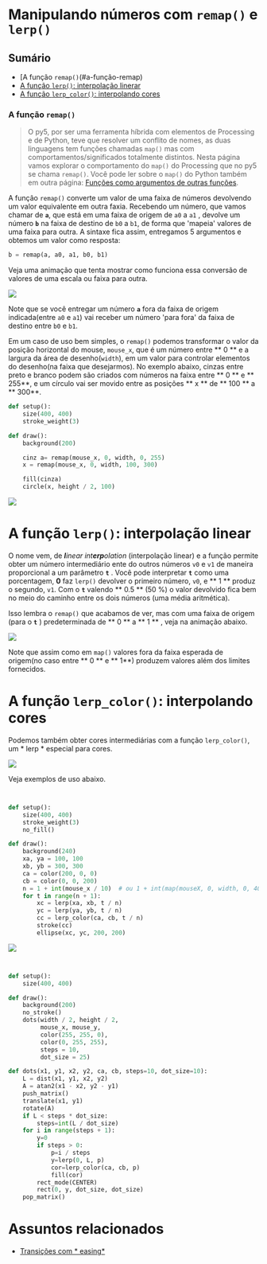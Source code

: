 # Manipulando números com `remap()` e `lerp()`

## Sumário

- [A função `remap()`(#a-função-remap)
- [A função `lerp()`: interpolação linerar](#a-função-lerp-interpolação-linear)
- [A função `lerp_color()`: interpolando cores](#a-função-lerpcolor-interpolando-cores)

### A função `remap()`

> O py5, por ser uma ferramenta híbrida com elementos de Processing e de Python, teve que resolver um conflito de nomes, as duas linguagens tem funções chamadas `map()` mas com comportamentos/significados totalmente distintos. Nesta página vamos explorar o comportamento do `map()` do Processing que no py5 se chama `remap()`. Você pode ler sobre o `map()` do Python também em outra página: [Funções como argumentos de outras funções](funcoes-como-argumentos.md).

A função `remap()` converte um valor de uma faixa de números devolvendo um valor equivalente em outra faxia. Recebendo um número, que vamos chamar de **`a`**, que está em uma faixa de origem de `a0`  a `a1` , devolve um número **`b`**  na faixa de destino de `b0` a `b1`, de forma que 'mapeia' valores de uma faixa para outra. A sintaxe fica assim, entregamos 5 argumentos e obtemos um valor como resposta:

```python
b = remap(a, a0, a1, b0, b1)
```

Veja uma animação que tenta mostrar como funciona essa conversão de valores de uma escala ou faixa para outra.

![](assets/map_2.gif)

Note que se você entregar um número **`a`** fora da faixa de origem indicada(entre `a0` e `a1`) vai receber um número 'para fora' da faixa de destino entre `b0` e `b1`.

Em um caso de uso bem simples, o `remap()` podemos transformar o valor da posição horizontal do mouse, `mouse_x`, que é um número entre ** 0 ** e a largura da área de desenho(`width`), em um valor para controlar elementos do desenho(na faixa que desejarmos).  No exemplo abaixo, cinzas entre preto e branco podem são criados com números na faixa entre ** 0 ** e ** 255**, e um círculo vai ser movido entre as posições ** x ** de ** 100 ** a ** 300**.

```python
def setup():
    size(400, 400)
    stroke_weight(3)

def draw():
    background(200)

    cinz a= remap(mouse_x, 0, width, 0, 255)
    x = remap(mouse_x, 0, width, 100, 300)

    fill(cinza)
    circle(x, height / 2, 100)
```

![](assets/map_1.gif)

# A função `lerp()`: interpolação linear

O nome vem, de  <i>**l**inear int**erp**olation</i> (interpolação linear) e a função permite obter um número intermediário ente do outros números `v0` e `v1` de maneira proporcional a um parâmetro **`t`** . Você pode interpretar **`t`** como uma porcentagem, **0** faz `lerp()` devolver o primeiro número, `v0`, e ** 1 **  produz o segundo, `v1`.  Com o **`t`**  valendo  ** 0.5 ** (50 %) o valor devolvido fica bem no meio do caminho entre os dois números (uma média aritmética).

Isso lembra o `remap()` que acabamos de ver, mas com uma faixa de origem (para o **`t`** ) predeterminada de  ** 0 ** a ** 1 ** , veja na animação abaixo.

![](assets/lerp_1.gif)

Note que assim como em `map()` valores fora da faixa esperada de origem(no caso entre ** 0 ** e ** 1**) produzem valores além dos limites fornecidos.


# A função `lerp_color()`: interpolando cores

Podemos também obter cores intermediárias com a função `lerp_color()`, um * lerp * especial para cores.

![](assets/lerp_3.gif)

Veja exemplos de uso abaixo.

```python


def setup():
    size(400, 400)
    stroke_weight(3)
    no_fill()

def draw():
    background(240)
    xa, ya = 100, 100
    xb, yb = 300, 300
    ca = color(200, 0, 0)
    cb = color(0, 0, 200)
    n = 1 + int(mouse_x / 10)  # ou 1 + int(map(mouseX, 0, width, 0, 40))
    for t in range(n + 1):
        xc = lerp(xa, xb, t / n)
        yc = lerp(ya, yb, t / n)
        cc = lerp_color(ca, cb, t / n)
        stroke(cc)
        ellipse(xc, yc, 200, 200)
```
![](assets/lerp_3b.gif)

```python


def setup():
    size(400, 400)

def draw():
    background(200)
    no_stroke()
    dots(width / 2, height / 2,
         mouse_x, mouse_y,
         color(255, 255, 0),
         color(0, 255, 255),
         steps = 10,
         dot_size = 25)

def dots(x1, y1, x2, y2, ca, cb, steps=10, dot_size=10):
    L = dist(x1, y1, x2, y2)
    A = atan2(x1 - x2, y2 - y1)
    push_matrix()
    translate(x1, y1)
    rotate(A)
    if L < steps * dot_size:
        steps=int(L / dot_size)
    for i in range(steps + 1):
        y=0
        if steps > 0:
            p=i / steps
            y=lerp(0, L, p)
            cor=lerp_color(ca, cb, p)
            fill(cor)
        rect_mode(CENTER)
        rect(0, y, dot_size, dot_size)
    pop_matrix()
```

# Assuntos relacionados

- [Transições com * easing*](easing.md)
